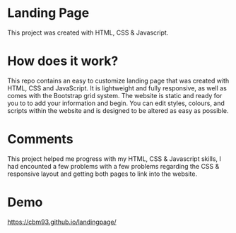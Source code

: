 # Landing Page

This project was created with HTML, CSS & Javascript.

# How does it work?

This repo contains an easy to customize landing page that was created with HTML, CSS and JavaScript. It is lightweight and fully responsive, as well as comes with the Bootstrap grid system. The website is static and ready for you to to add your information and begin. You can edit styles, colours, and scripts within the website and is designed to be altered as easy as possible.

# Comments

This project helped me progress with my HTML, CSS & Javascript skills, I had encounted a few problems with a few problems regarding the CSS & responsive layout and getting both pages to link into the website.

# Demo

https://cbm93.github.io/landingpage/
